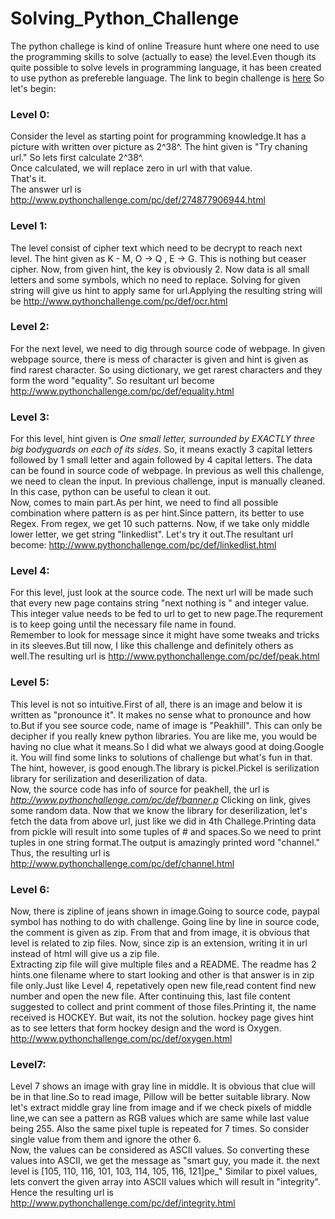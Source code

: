 # Solving_Python_Challenge
The python challege is kind of online Treasure hunt where one need to use the programming skills to solve (actually to ease) the level.Even though its quite possible to solve levels in programming language, it has been created to use python as prefereble language.
The link to begin challenge is [here](http://www.pythonchallenge.com/)
So let's begin:

### Level 0:
Consider the level as starting point for programming knowledge.It has a picture with written over picture as 2^38^. The hint given is "Try chaning url."
So lets first calculate 2^38^.  
Once calculated, we will replace zero in url with that value.  
That's it.   
The answer url is http://www.pythonchallenge.com/pc/def/274877906944.html

### Level 1:
The level consist of cipher text which need to be decrypt to reach next level. The hint given as K - M, O -> Q , E -> G. This is nothing but ceaser cipher. Now, from given hint, the key is obviously 2. 
Now data is all small letters and some symbols, which no need to replace. Solving for given string will give us hint to apply same for url.Applying the resulting string will be 
http://www.pythonchallenge.com/pc/def/ocr.html

### Level 2:
For the next level, we need to dig through source code of webpage. In given webpage source, there is mess of character is given and hint is given as find rarest character.
So using dictionary, we get rarest characters and they form the word "equality". So resultant url become
http://www.pythonchallenge.com/pc/def/equality.html

### Level 3:
For this level, hint given is <i>One small letter, surrounded by EXACTLY three big bodyguards on each of its sides</i>. So, it means exactly 3 capital letters followed by 1 small letter and again followed by 4 capital letters. The data can be found in source code of webpage. 
In previous as well this challenge, we need to clean the input. In previous challenge, input is manually cleaned. In this case, python can be useful to clean it out.   
Now, comes to main part.As per hint, we need to find all possible combination where pattern is as per hint.Since pattern, its better to use Regex. From regex, we get 10 such patterns. Now, if we take only middle lower letter, we get string "linkedlist". Let's try it out.The resultant url become: http://www.pythonchallenge.com/pc/def/linkedlist.html

### Level 4: 
For this level, just look at the source code. The next url will be made such that every new page contains string "next nothing is " and integer value. This integer value needs to be fed to url to get to new page.The requrement is to keep going until the necessary file name in found.    
Remember to look for message since it might have some tweaks and tricks in its sleeves.But till now, I like this challenge and definitely others as well.The resulting url is http://www.pythonchallenge.com/pc/def/peak.html

### Level 5:
This level is not so intuitive.First of all, there is an image and below it is written as "pronounce it". It makes no sense what to pronounce and how to.But if you see source code, name of image is "Peakhill". This can only be decipher if you really knew python libraries. You are like me, you would be having no clue what it means.So I did what we always good at doing.Google it. You will find some links to solutions of challenge but what's fun in that. The hint, however, is good enough.The library is pickel.Pickel is serilization library for serilization and deserilization of data.  
Now, the source code has info of source for peakhell, the url is <i> http://www.pythonchallenge.com/pc/def/banner.p</i> Clicking on link, gives some random data.
Now that we know the library for deserilization, let's fetch the data from above url, just like we did in 4th Challege.Printing data from pickle will result into some tuples of # and spaces.So we need to print tuples in one string format.The output is amazingly printed word "channel." Thus, the resulting url is http://www.pythonchallenge.com/pc/def/channel.html

### Level 6:
Now, there is zipline of jeans shown in image.Going to source code, paypal symbol has nothing to do with challenge. Going line by line in source code, the comment is given as zip. From that and from image, it is obvious that level is related to zip files. Now, since zip is an extension, writing it in url instead of html will give us a zip file.  
Extracting zip file will give multiple files and a README. The readme has 2 hints.one filename where to start looking and other is that answer is in zip file only.Just like Level 4, repetatively open new file,read content find new number and open the new file. After continuing this, last file content suggested to collect and print comment of those files.Printing it, the name received is HOCKEY. But wait, its not the solution. hockey page gives hint as to see letters that form hockey design and the word is Oxygen. http://www.pythonchallenge.com/pc/def/oxygen.html

### Level7:
Level 7 shows an image with gray line in middle. It is obvious that clue will be in that line.So to read image, Pillow will be better suitable library. Now let's extract middle gray line from image and if we check pixels of middle line,we can see a pattern as RGB values which are same while last value being 255. Also the same pixel tuple is repeated for 7 times. So consider single value from them and ignore the other 6.  
Now, the values can be considered as ASCII values. So converting these values into ASCII, we get the message as "smart guy, you made it. the next level is [105, 110, 116, 101, 103, 114, 105, 116, 121]pe_" Similar to pixel values, lets convert the given array into ASCII values which will result in "integrity". Hence the resulting url is http://www.pythonchallenge.com/pc/def/integrity.html